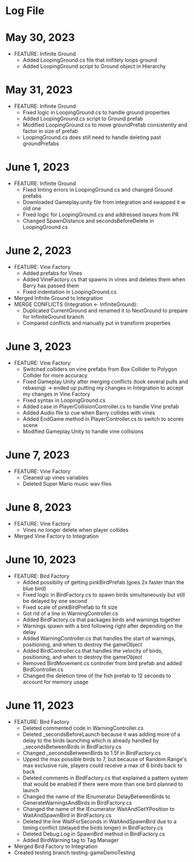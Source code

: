 # Log File

# May 30, 2023 #
- FEATURE: Infinite Ground
  - Added LoopingGround.cs file that inifitely loops ground
  - Added LoopingGround script to Ground object in Hierarchy

# May 31, 2023 #
- FEATURE: Infinite Ground
  - Fixed logic in LoopingGround.cs to handle ground properties
  - Added LoopingGround.cs script to Ground prefab
  - Modified LoopingGround.cs to move groundPrefab consistently and factor in size of prefab
  - LoopingGround.cs does still need to handle deleting past groundPrefabs

# June 1, 2023 #
- FEATURE: Infinite Ground
  - Fixed linting errors in LoopingGround.cs and changed Ground prefabs
  - Downloaded Gameplay.unity file from integration and swapped it w old one
  - Fixed logic for LoopingGround.cs and addressed issues from PR
  - Changed SpawnDistance and secondsBeforeDelete in LoopingGround.cs

# June 2, 2023 #
- FEATURE: Vine Factory
  - Added prefabs for Vines
  - Added VineFactory.cs that spawns in vines and deletes them when Barry has passed them
  - Fixed indentation in LoopingGround.cs
- Merged Infnite Ground to Integration
- MERGE CONFLICTS (Integration <- InfiniteGround):
  - Duplicated CurrentGround and renamed it to NextGround to prepare for InfiniteGround branch
  - Compared conflicts and manually put in transform properties

# June 3, 2023 #
- FEATURE: Vine Factory
  - Switched colliders on vine prefabs from Box Collider to Polygon Collider for more accuracy
  - Fixed Gameplay.Unity after merging conflicts (took several pulls and rebasing) -> ended up putting my changes in Integration to accept my changes in Vine Factory
  - Fixed syntax in LoopingGround.cs
  - Added case in PlayerCollisionController.cs to handle Vine prefab
  - Added Audio file to cue when Barry collides with vines
  - Added EndGame method in PlayerController.cs to switch to scores scene
  - Modified Gameplay.Unity to handle vine collisions

# June 7, 2023 #
- FEATURE: Vine Factory
  - Cleaned up vines variables
  - Deleted Super Mario music wav files

# June 8, 2023 #
- FEATURE: Vine Factory
  - Vines no longer delete when player collides
- Merged Vine Factory to Integration

# June 10, 2023 #
- FEATURE: Bird Factory
    - Added possibiliy of getting pinkBirdPrefab (goes 2x faster than the blue bird)
    - Fixed logic in BirdFactory.cs to spawn birds simultaneously but still be delayed by one second
    - Fixed scale of pinkBirdPrefab to fit size
    - Got rid of a line in WarningController.cs
    - Added BirdFactory.cs that packages birds and warnings together
    - Warnings spawn with a bird following right after depending on the delay
    - Added WarningController.cs that handles the start of warnings, positioning, and when to destroy the gameObject
    - Added BirdController.cs that handles the velocity of birds, positioning, and when to destroy the gameObject
    - Removed BirdMovement.cs controller from bird prefab and added BirdController.cs
    - Changed the deletion time of the fish prefab to 12 seconds to account for memory usage

# June 11, 2023 #
- FEATURE: Bird Factory
  - Deleted commented code in WarningController.cs
  - Deleted \_secondsBeforeLaunch because it was adding more of a delay to the birds launching which is already handled by \_secondsBetweenBirds in BirdFactory.cs
  - Changed \_secondsBetweenBirds to 1.5f in BirdFactory.cs
  - Upped the max possible birds to 7, but because of Random.Range's max exclusive rule, players could receive a max of 6 birds back to back
  - Deleted comments in BirdFactory.cs that explained a pattern system that would be enabled if there were more than one bird planned to launch
  - Changed the name of the IEnumerator DelayBetweenBirds to GenerateWarningsAndBirds in BirdFactory.cs
  - Changed the name of the IEnumerator WaitAndGetYPosition to WaitAndSpawnBird in BirdFactory.cs
  - Deleted the line WaitForSeconds in WaitAndSpawnBird due to a timing conflict (delayed the birds longer) in BirdFactory.cs
  - Deleted Debug.Log in SpawnBird method in BirdFactory.cs
  - Added BirdWarning tag to Tag Manager
- Merged Bird Factory to Integration
- Created testing branch testing-gameDemoTesting
